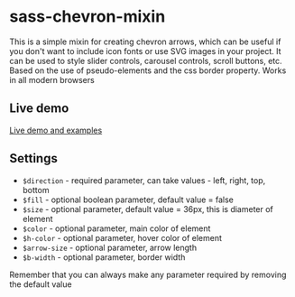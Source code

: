 <h1 tabindex="-1">sass-chevron-mixin</h1>
<p>This is a simple mixin for creating chevron arrows, which can be useful if you don't want to include icon fonts or use SVG images in your project. It can be used to style slider controls, carousel controls, scroll buttons, etc. Based on the use of pseudo-elements and the css border property. Works in all modern browsers</p>
<h2 tabindex="-1">Live demo</h2>
<p><a href="https://vincentvega1984.github.io/sass-chevron-mixin/" target="_blank">Live demo and examples</a></p>
<h2 tabindex="-1">Settings</h2>
<ul>
  <li><code>$direction</code> - required parameter, can take values - left, right, top, bottom</li>
  <li><code>$fill</code> - optional boolean parameter, default value = false</li>
  <li><code>$size</code> - optional parameter, default value = 36px, this is diameter of element</li>
  <li><code>$color</code> - optional parameter, main color of element</li>
  <li><code>$h-color</code> - optional parameter, hover color of element</li>
  <li><code>$arrow-size</code> - optional parameter, arrow length</li>
  <li><code>$b-width</code> - optional parameter, border width</li>
</ul>
<p>Remember that you can always make any parameter required by removing the default value</p>
